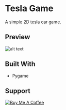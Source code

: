 # Tesla Game
A simple 2D tesla car game.  

## Preview
![alt text](https://raw.githubusercontent.com/arwildo/tesla-game/master/img/game-preview.png "Tesla Car Game")

## Built With

* Pygame

## Support

<a href="https://www.buymeacoffee.com/Arwildo " target="_blank"><img src="https://www.buymeacoffee.com/assets/img/custom_images/white_img.png" alt="Buy Me A Coffee" style="height: auto !important;width: auto !important;" ></a>
